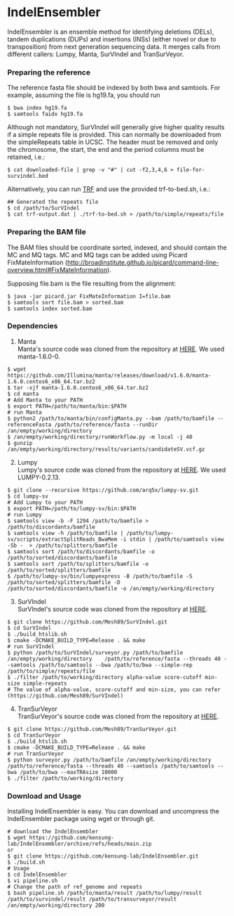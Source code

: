 # IndelEnsembler
IndelEnsembler is an ensemble method for identifying deletions (DELs), tandem duplications (DUPs) and insertions (INSs) (either novel or due to transposition) from next generation sequencing data. It merges calls from different callers: Lumpy, Manta, SurVIndel and TranSurVeyor.

### Preparing the reference
The reference fasta file should be indexed by both bwa and samtools. For example, assuming the file is hg19.fa, you should run

```
$ bwa index hg19.fa
$ samtools faidx hg19.fa
```
Although not mandatory, SurVIndel will generally give higher quality results if a simple repeats file is provided. This can normally be downloaded from the simpleRepeats table in UCSC. The header must be removed and only the chromosome, the start, the end and the period columns must be retained, i.e.:

```
$ cat downloaded-file | grep -v "#" | cut -f2,3,4,6 > file-for-survindel.bed
```
Alternatively, you can run [TRF](https://tandem.bu.edu/trf/trf.html) and use the provided trf-to-bed.sh, i.e.:

```
## Generated the repeats file
$ cd /path/to/SurVIndel
$ cat trf-output.dat | ./trf-to-bed.sh > /path/to/simple/repeats/file
```
### Preparing the BAM file
The BAM files should be coordinate sorted, indexed, and should contain the MC and MQ tags. MC and MQ tags can be added using Picard FixMateInformation (http://broadinstitute.github.io/picard/command-line-overview.html#FixMateInformation).

Supposing file.bam is the file resulting from the alignment:

```
$ java -jar picard.jar FixMateInformation I=file.bam
$ samtools sort file.bam > sorted.bam
$ samtools index sorted.bam
```

### Dependencies
1. Manta  
Manta's source code was cloned from the repository at [HERE](https://github.com/Illumina/manta/releases/download/v1.6.0/). We used manta-1.6.0-0. 

```
$ wget https://github.com/Illumina/manta/releases/download/v1.6.0/manta-1.6.0.centos6_x86_64.tar.bz2
$ tar -xjf manta-1.6.0.centos6_x86_64.tar.bz2
$ cd manta
# Add Manta to your PATH
$ export PATH=/path/to/manta/bin:$PATH
# run Manta
$ python2 /path/to/manta/bin/configManta.py --bam /path/to/bamfile --referenceFasta /path/to/reference/fasta --runDir /an/empty/working/directory
$ /an/empty/working/directory/runWorkflow.py -m local -j 40
$ gunzip /an/empty/working/directory/results/variants/candidateSV.vcf.gz
```
2. Lumpy  
Lumpy's source code was cloned from the repository at [HERE](https://github.com/arq5x/lumpy-sv). We used LUMPY-0.2.13.

```
$ git clone --recursive https://github.com/arq5x/lumpy-sv.git
$ cd lumpy-sv
# Add Lumpy to your PATH
$ export PATH=/path/to/lumpy-sv/bin:$PATH
# run Lumpy
$ samtools view -b -F 1294 /path/to/bamfile > /path/to/discordants/bamfile
$ samtools view -h /path/to/bamfile | /path/to/lumpy-sv/scripts/extractSplitReads_BwaMem -i stdin | /path/to/samtools view -Sb -  > /path/to/splitters/bamfile
$ samtools sort /path/to/discordants/bamfile -o /path/to/sorted/discordants/bamfile
$ samtools sort /path/to/splitters/bamfile -o /path/to/sorted/splitters/bamfile
$ /path/to/lumpy-sv/bin/lumpyexpress -B /path/to/bamfile -S /path/to/sorted/splitters/bamfile -D /path/to/sorted/discordants/bamfile -o /an/empty/working/directory
```
3. SurVIndel  
SurVIndel's source code was cloned from the repository at [HERE](https://github.com/Mesh89/SurVIndel).

```
$ git clone https://github.com/Mesh89/SurVIndel.git
$ cd SurVIndel
$ ./build_htslib.sh
$ cmake -DCMAKE_BUILD_TYPE=Release . && make
# run SurVIndel
$ python /path/to/SurVIndel/surveyor.py /path/to/bamfile /an/empty/working/directory	/path/to/reference/fasta --threads 40 --samtools /path/to/samtools --bwa /path/to/bwa --simple-rep /path/to/simple/repeats/file
$ ./filter /path/to/working/directory alpha-value score-cutoff min-size simple-repeats
# The value of alpha-value, score-cutoff and min-size, you can refer (https://github.com/Mesh89/SurVIndel)
```
4. TranSurVeyor  
TranSurVeyor's source code was cloned from the repository at [HERE](https://github.com/Mesh89/TranSurVeyor).

```
$ git clone https://github.com/Mesh89/TranSurVeyor.git
$ cd TranSurVeyor
$ ./build_htslib.sh
$ cmake -DCMAKE_BUILD_TYPE=Release . && make
# run TranSurVeyor
$ python surveyor.py /path/to/bamfile /an/empty/working/directory	/path/to/reference/fasta --threads 40 --samtools /path/to/samtools --bwa /path/to/bwa --maxTRAsize 10000
$ ./filter /path/to/working/directory
```


### Download and Usage
Installing IndelEnsembler is easy. You can download and uncompress the IndelEnsembler package using wget or through git.



```
# download the IndelEnsembler
$ wget https://github.com/kensung-lab/IndelEnsembler/archive/refs/heads/main.zip
or
$ git clone https://github.com/kensung-lab/IndelEnsembler.git
$ ./build.sh
# Usage
$ cd IndelEnsembler
$ vi pipeline.sh
# Change the path of ref_genome and repeats
$ bash pipeline.sh /path/to/manta/result /path/to/lumpy/result /path/to/survindel/result /path/to/transurveyor/result /an/empty/working/directory 200
```
